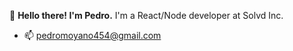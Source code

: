 
👋 **Hello there! I'm Pedro.** I'm a React/Node developer at Solvd Inc.
- 📫 pedromoyano454@gmail.com

